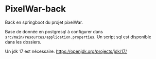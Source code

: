 # PixelWar-back
 Back en springboot du projet pixelWar.

Base de donnée en postgresql à configurer dans 
`src/main/resources/application.properties`. Un script sql est disponible dans les dossiers.

Un jdk 17 est nécessaire.
https://openjdk.org/projects/jdk/17/
